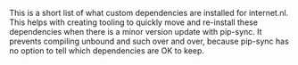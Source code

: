 This is a short list of what custom dependencies are installed for internet.nl. This helps with creating tooling
to quickly move and re-install these dependencies when there is a minor version update with pip-sync. It prevents
compiling unbound and such over and over, because pip-sync has no option to tell which dependencies are OK to keep.